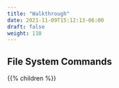 ```yaml
---
title: "Walkthrough"
date: 2021-11-09T15:12:13-06:00
draft: false
weight: 110
---
```


## File System Commands

{{% children %}}
